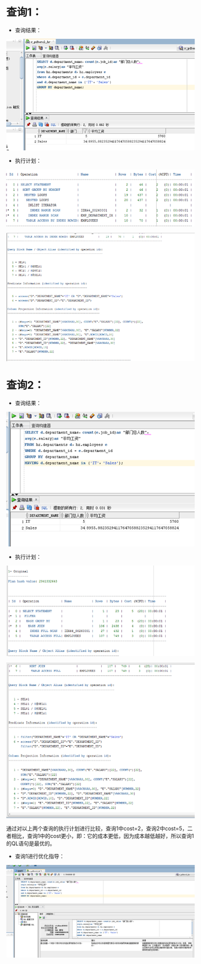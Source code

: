 # 查询1：

- 查询结果：

![tu](./1.png)

- 执行计划：

![tu](./1.1.png)

![tu](./1.11.png)

# 查询2：

- 查询结果：

![tu](./3.png)

- 执行计划：

![tu](./2.2.png)

![tu](./2.22.png)

通过对以上两个查询的执行计划进行比较，查询1中cost=2，查询2中cost=5，二者相比，查询1中的cost更小，即：它的成本更低，因为成本越低越好，所以查询1的QL语句是最优的。

- 查询1进行优化指导：

![tu](./2.png)
